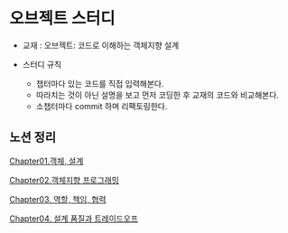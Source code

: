 # 오브젝트 스터디

* 교재 : 오브젝트: 코드로 이해하는 객체지향 설계

* 스터디 규칙
    * 챕터마다 있는 코드를 직접 입력해본다.
    * 따라치는 것이 아닌 설명을 보고 먼저 코딩한 후 교재의 코드와 비교해본다.
    * 소챕터마다 commit 하며 리팩토링한다.

## 노션 정리
[Chapter01.객체, 설계](https://www.notion.so/1-515dddf759bf41d0acb4db5196db0a35)

[Chapter02.객체지향 프로그래밍](https://www.notion.so/2-c2b46141a73640eeba314f0e168f1d9d)

[Chapter03. 역할, 책임, 협력](https://www.notion.so/3-beb31d15af33475c8ddc669dc2c59f1b)

[Chapter04. 설계 품질과 트레이드오프](https://www.notion.so/4-9b7c065e88bf40f1bd83a43a537589a7)